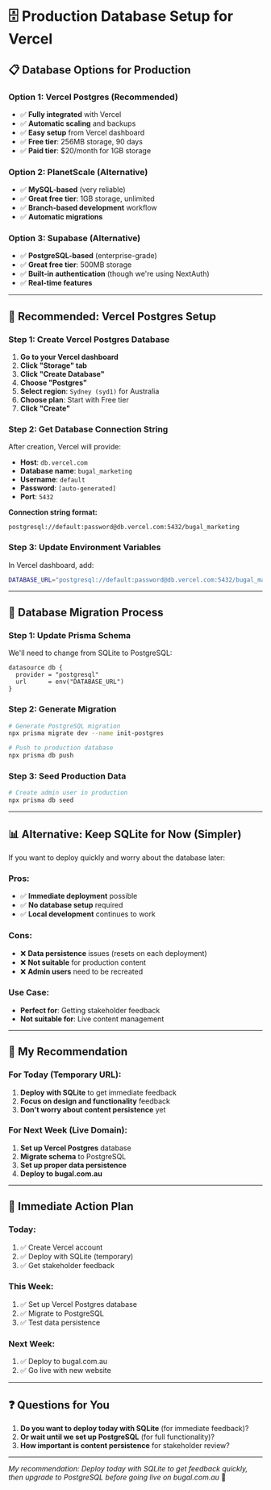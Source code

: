 # 🗄️ Production Database Setup for Vercel

## 📋 **Database Options for Production**

### **Option 1: Vercel Postgres (Recommended)**
- ✅ **Fully integrated** with Vercel
- ✅ **Automatic scaling** and backups
- ✅ **Easy setup** from Vercel dashboard
- ✅ **Free tier**: 256MB storage, 90 days
- ✅ **Paid tier**: $20/month for 1GB storage

### **Option 2: PlanetScale (Alternative)**
- ✅ **MySQL-based** (very reliable)
- ✅ **Great free tier**: 1GB storage, unlimited
- ✅ **Branch-based development** workflow
- ✅ **Automatic migrations**

### **Option 3: Supabase (Alternative)**
- ✅ **PostgreSQL-based** (enterprise-grade)
- ✅ **Great free tier**: 500MB storage
- ✅ **Built-in authentication** (though we're using NextAuth)
- ✅ **Real-time features**

---

## 🚀 **Recommended: Vercel Postgres Setup**

### **Step 1: Create Vercel Postgres Database**

1. **Go to your Vercel dashboard**
2. **Click "Storage" tab**
3. **Click "Create Database"**
4. **Choose "Postgres"**
5. **Select region**: `Sydney (syd1)` for Australia
6. **Choose plan**: Start with Free tier
7. **Click "Create"**

### **Step 2: Get Database Connection String**

After creation, Vercel will provide:
- **Host**: `db.vercel.com`
- **Database name**: `bugal_marketing`
- **Username**: `default`
- **Password**: `[auto-generated]`
- **Port**: `5432`

**Connection string format:**
```
postgresql://default:password@db.vercel.com:5432/bugal_marketing
```

### **Step 3: Update Environment Variables**

In Vercel dashboard, add:
```bash
DATABASE_URL="postgresql://default:password@db.vercel.com:5432/bugal_marketing"
```

---

## 🔄 **Database Migration Process**

### **Step 1: Update Prisma Schema**

We'll need to change from SQLite to PostgreSQL:

```prisma
datasource db {
  provider = "postgresql"
  url      = env("DATABASE_URL")
}
```

### **Step 2: Generate Migration**

```bash
# Generate PostgreSQL migration
npx prisma migrate dev --name init-postgres

# Push to production database
npx prisma db push
```

### **Step 3: Seed Production Data**

```bash
# Create admin user in production
npx prisma db seed
```

---

## 📊 **Alternative: Keep SQLite for Now (Simpler)**

If you want to deploy quickly and worry about the database later:

### **Pros:**
- ✅ **Immediate deployment** possible
- ✅ **No database setup** required
- ✅ **Local development** continues to work

### **Cons:**
- ❌ **Data persistence** issues (resets on each deployment)
- ❌ **Not suitable** for production content
- ❌ **Admin users** need to be recreated

### **Use Case:**
- **Perfect for**: Getting stakeholder feedback
- **Not suitable for**: Live content management

---

## 🎯 **My Recommendation**

### **For Today (Temporary URL):**
1. **Deploy with SQLite** to get immediate feedback
2. **Focus on design and functionality** feedback
3. **Don't worry about content persistence** yet

### **For Next Week (Live Domain):**
1. **Set up Vercel Postgres** database
2. **Migrate schema** to PostgreSQL
3. **Set up proper data persistence**
4. **Deploy to bugal.com.au**

---

## 🚀 **Immediate Action Plan**

### **Today:**
1. ✅ Create Vercel account
2. ✅ Deploy with SQLite (temporary)
3. ✅ Get stakeholder feedback

### **This Week:**
1. ✅ Set up Vercel Postgres database
2. ✅ Migrate to PostgreSQL
3. ✅ Test data persistence

### **Next Week:**
1. ✅ Deploy to bugal.com.au
2. ✅ Go live with new website

---

## ❓ **Questions for You**

1. **Do you want to deploy today with SQLite** (for immediate feedback)?
2. **Or wait until we set up PostgreSQL** (for full functionality)?
3. **How important is content persistence** for stakeholder review?

---

*My recommendation: Deploy today with SQLite to get feedback quickly, then upgrade to PostgreSQL before going live on bugal.com.au* 🎯
